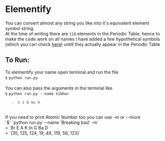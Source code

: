# Elementify
You can convert almost any string you like into it's equivalent element symbol string.
<br>
At the time of writing there are `118` elements in the Periodic Table, hence to make the code work on all names I have added a few hypothetical symbols (which you can check [here](run.py)) untill they actually appear in the Periodic Table
<br>
## To Run:
To elementify your name open terminal and run the file<br>
`$` ```python run.py```
<br><br>
You can also pass the arguments in the terminal like<br>
`$` `python run.py --name Vibhor`
     <br>
> `V I B Ho R`

<br>
If you need to print Atomic Number too you can use -m or --more
<br>
`$` `python run.py --name 'Breaking bad' -m`
<br>
> `Br E A K In G Ba D ` 
  <br>
> `[35, 125, 124, 19, 49, 119, 56, 123]`

